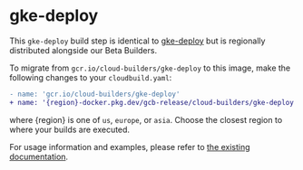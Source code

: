 # gke-deploy

This `gke-deploy` build step is identical to [gke-deploy](../gke-deploy) but
is regionally distributed alongside our Beta Builders.

To migrate from `gcr.io/cloud-builders/gke-deploy` to this image, make the following
changes to your `cloudbuild.yaml`:

```diff
- name: 'gcr.io/cloud-builders/gke-deploy'
+ name: '{region}-docker.pkg.dev/gcb-release/cloud-builders/gke-deploy'
```

where {region} is one of `us`, `europe`, or `asia`. Choose the closest region to
where your builds are executed.

For usage information and examples, please refer to [the existing
documentation](../gke-deploy).
